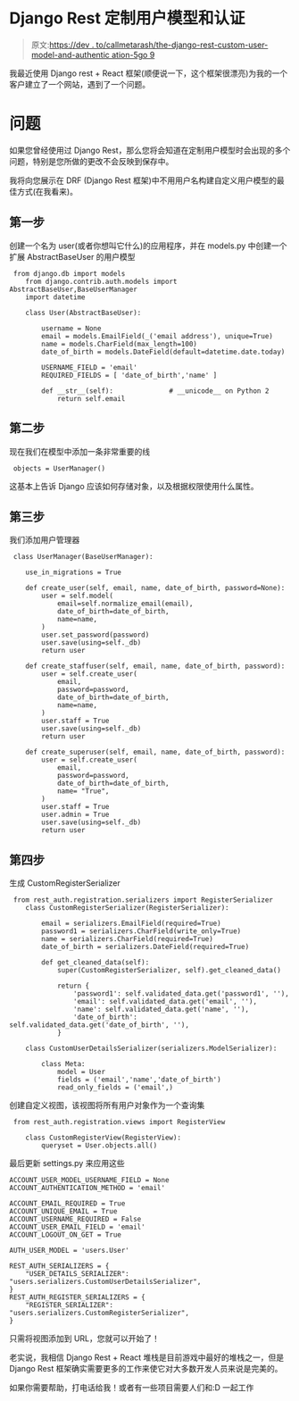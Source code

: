 # Django Rest 定制用户模型和认证

> 原文:[https://dev . to/callmetarash/the-django-rest-custom-user-model-and-authentic ation-5go 9](https://dev.to/callmetarush/the-django-rest-custom-user-model-and-authentication-5go9)

我最近使用 Django rest + React 框架(顺便说一下，这个框架很漂亮)为我的一个客户建立了一个网站，遇到了一个问题。

# [](#the-problem)问题

如果您曾经使用过 Django Rest，那么您将会知道在定制用户模型时会出现的多个问题，特别是您所做的更改不会反映到保存中。

我将向您展示在 DRF (Django Rest 框架)中不用用户名构建自定义用户模型的最佳方式(在我看来)。

## [](#step-1)第一步

创建一个名为 user(或者你想叫它什么)的应用程序，并在 models.py 中创建一个扩展 AbstractBaseUser 的用户模型

```
 from django.db import models
    from django.contrib.auth.models import AbstractBaseUser,BaseUserManager
    import datetime

    class User(AbstractBaseUser):

        username = None
        email = models.EmailField(_('email address'), unique=True)
        name = models.CharField(max_length=100)
        date_of_birth = models.DateField(default=datetime.date.today)

        USERNAME_FIELD = 'email'
        REQUIRED_FIELDS = [ 'date_of_birth','name' ]

        def __str__(self):              # __unicode__ on Python 2
            return self.email 
```

## [](#step-2)第二步

现在我们在模型中添加一条非常重要的线

```
 objects = UserManager() 
```

这基本上告诉 Django 应该如何存储对象，以及根据权限使用什么属性。

## [](#step-3)第三步

我们添加用户管理器

```
 class UserManager(BaseUserManager):

    use_in_migrations = True

    def create_user(self, email, name, date_of_birth, password=None):
        user = self.model(
            email=self.normalize_email(email),
            date_of_birth=date_of_birth,
            name=name,
        )
        user.set_password(password)
        user.save(using=self._db)
        return user

    def create_staffuser(self, email, name, date_of_birth, password):
        user = self.create_user(
            email,
            password=password,
            date_of_birth=date_of_birth,         
            name=name,
        )
        user.staff = True
        user.save(using=self._db)
        return user

    def create_superuser(self, email, name, date_of_birth, password):
        user = self.create_user(
            email,
            password=password,
            date_of_birth=date_of_birth,
            name= "True",
        )
        user.staff = True
        user.admin = True
        user.save(using=self._db)
        return user 
```

## [](#step-4)第四步

生成 CustomRegisterSerializer

```
 from rest_auth.registration.serializers import RegisterSerializer
    class CustomRegisterSerializer(RegisterSerializer):

        email = serializers.EmailField(required=True)
        password1 = serializers.CharField(write_only=True)
        name = serializers.CharField(required=True)
        date_of_birth = serializers.DateField(required=True)

        def get_cleaned_data(self):
            super(CustomRegisterSerializer, self).get_cleaned_data()

            return {
                'password1': self.validated_data.get('password1', ''),
                'email': self.validated_data.get('email', ''),
                'name': self.validated_data.get('name', ''),
                'date_of_birth': self.validated_data.get('date_of_birth', ''),
            }

    class CustomUserDetailsSerializer(serializers.ModelSerializer):

        class Meta:
            model = User
            fields = ('email','name','date_of_birth')
            read_only_fields = ('email',) 
```

创建自定义视图，该视图将所有用户对象作为一个查询集

```
 from rest_auth.registration.views import RegisterView

    class CustomRegisterView(RegisterView):
        queryset = User.objects.all() 
```

最后更新 settings.py 来应用这些

```
ACCOUNT_USER_MODEL_USERNAME_FIELD = None
ACCOUNT_AUTHENTICATION_METHOD = 'email'

ACCOUNT_EMAIL_REQUIRED = True
ACCOUNT_UNIQUE_EMAIL = True
ACCOUNT_USERNAME_REQUIRED = False
ACCOUNT_USER_EMAIL_FIELD = 'email'
ACCOUNT_LOGOUT_ON_GET = True

AUTH_USER_MODEL = 'users.User'

REST_AUTH_SERIALIZERS = {
    "USER_DETAILS_SERIALIZER": "users.serializers.CustomUserDetailsSerializer",
}
REST_AUTH_REGISTER_SERIALIZERS = {
    "REGISTER_SERIALIZER": "users.serializers.CustomRegisterSerializer",
} 
```

只需将视图添加到 URL，您就可以开始了！

老实说，我相信 Django Rest + React 堆栈是目前游戏中最好的堆栈之一，但是 Django Rest 框架确实需要更多的工作来使它对大多数开发人员来说是完美的。

如果你需要帮助，打电话给我！或者有一些项目需要人们和:D 一起工作